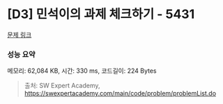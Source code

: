 # [D3] 민석이의 과제 체크하기 - 5431 

[문제 링크](https://swexpertacademy.com/main/code/problem/problemDetail.do?contestProbId=AWVl3rWKDBYDFAXm) 

### 성능 요약

메모리: 62,084 KB, 시간: 330 ms, 코드길이: 224 Bytes



> 출처: SW Expert Academy, https://swexpertacademy.com/main/code/problem/problemList.do